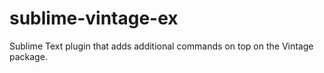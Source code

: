 # sublime-vintage-ex
Sublime Text plugin that adds additional commands on top on the Vintage package.
